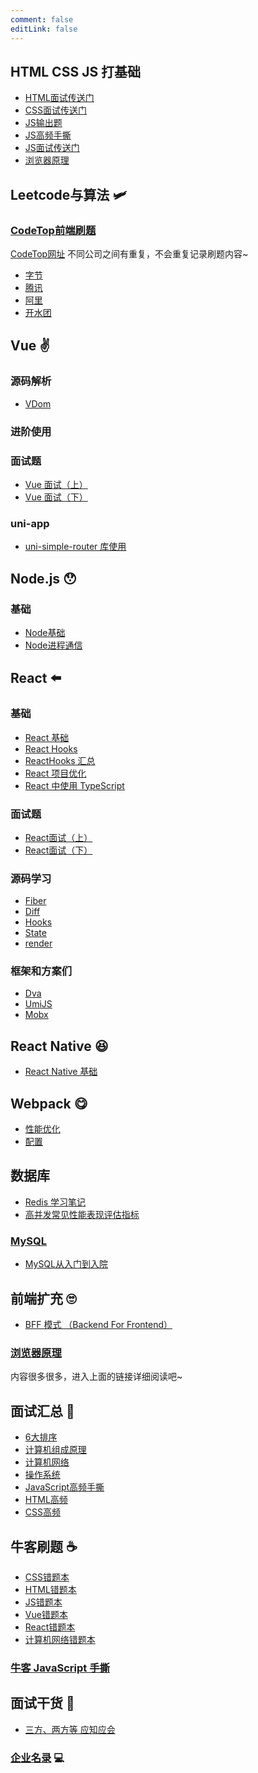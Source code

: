 ```yaml
---
comment: false
editLink: false
---
```


## HTML CSS JS 打基础

- [HTML面试传送门](HTML%20高频.md)
- [CSS面试传送门](CSS%20面试题汇总.md)
- [JS输出题](/JavaScript/interview/output.html)
- [JS高频手撕](/JavaScript/interview/writing.html)
- [JS面试传送门](/JavaScript/interview/)
- [浏览器原理](/browser-working/interview/)

## Leetcode与算法 :small_airplane:

### [CodeTop前端刷题](/codeTop/ks.html)

[CodeTop网址](https://codetop.cc/home) 不同公司之间有重复，不会重复记录刷题内容~

- [字节](/leetcode/codeTop/byteDance.html)
- [腾讯](/leetcode/codeTop/Tencent.html)
- [阿里](/leetcode/codeTop/Tencent.html)
- [开水团](/leetcode/codeTop/meituan.html)

## Vue :v:

### 源码解析

- [VDom]()

### 进阶使用

### 面试题

- [Vue 面试（上）](/Vue/interview/part1)
- [Vue 面试（下）](/Vue/interview/part2)

### uni-app

- [uni-simple-router 库使用](/Vue/uni-app/uni-simple-router)

## Node.js :hushed:

### 基础

- [Node基础](/Node/01.html)
- [Node进程通信](/Node/Node.html)

## React :arrow_left:

### 基础
- [React 基础](/React/basic.html)
- [React Hooks](/React/Hooks/basic.html)
- [ReactHooks 汇总](/React/Hooks)
- [React 项目优化](/React/project)
- [React 中使用 TypeScript](/React/TSuse)

### 面试题
- [React面试（上）](/React/interview/part1.html)
- [React面试（下）](/React/interview/part2.html)

### 源码学习

- [Fiber]()
- [Diff]()
- [Hooks]()
- [State]()
- [render]()


### 框架和方案们

- [Dva](/React/dva)
- [UmiJS](/React/umi)
- [Mobx](/React/Mobx)

## React Native :satisfied:

- [React Native 基础](/React/RN/ReactNative)

## Webpack :yum:

- [性能优化](/Webpack/better)
- [配置](/Webpack/config)

## 数据库

- [Redis 学习笔记](/DB/Redis.html)
- [高并发常见性能表现评估指标](/DB/perform.html)

### [MySQL](/DB/MySQL/index.html)

- [MySQL从入门到入院](/DB/MySQL.html)

## 前端扩充 :roll_eyes:

- [BFF 模式 （Backend For Frontend）](/front-end/BFF.html)

### [浏览器原理](/browser-working/L1.html)
内容很多很多，进入上面的链接详细阅读吧~

## 面试汇总 :baby_bottle:

- [6大排序](/interview/6sort.html)
- [计算机组成原理](/interview/CO.html)
- [计算机网络](/interview/JavaScript.html)
- [操作系统](/interview/OS.html)
- [JavaScript高频手撕](/interview/JavaScript.html)
- [HTML高频](/interview/HTML.html)
- [CSS高频](/interview/CSS.html)

## 牛客刷题 :coffee:
- [CSS错题本](/nowcoder/wrongTopic/CSS)
- [HTML错题本](/nowcoder/wrongTopic/HTML)
- [JS错题本](/nowcoder/wrongTopic/JavaScript)
- [Vue错题本](/nowcoder/wrongTopic/Vue)
- [React错题本](/nowcoder/wrongTopic/React)
- [计算机网络错题本](/nowcoder/wrongTopic/network)

### [牛客 JavaScript 手撕](/nowcoder/10.html)

## 面试干货 :school:
- [三方、两方等 应知应会](/campusRec/need.html)

### [企业名录](/campusRec/company.html) :computer:
